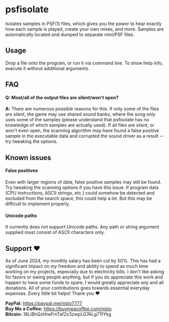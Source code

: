 # psfisolate

Isolates samples in PSF(1) files, which gives you the power to hear exactly how each sample is played, create your own mixes, and more. Samples are automatically located and dumped to separate mini/PSF files.

## Usage

Drop a file onto the program, or run it via command line. To show help info, execute it without additional arguments.

## FAQ

#### Q: Most/all of the output files are silent/won't open?
**A:** There are numerous possible reasons for this. If only some of the files are silent, the game may use shared sound banks, where the song only uses some of the samples (please understand that psfisolate has no knowledge of which samples are actually used). If all files are silent, or won't even open, the scanning algorithm may have found a false positive sample in the executable data and corrupted the sound driver as a result -- try tweaking the options.

## Known issues

#### False positives
Even with larger regions of data, false positive samples may still be found. Try tweaking the scanning options if you have this issue. If program data (CPU instructions, ASCII strings, etc.) could somehow be detected and excluded from the search space, this could help a lot. But this may be difficult to implement properly.

#### Unicode paths
It currently does not support Unicode paths. Any path or string argument supplied must consist of ASCII characters only.

## Support ❤️

As of June 2024, my monthly salary has been cut by 50%. This has had a significant impact on my freedom and ability to spend as much time working on my projects, especially due to electricity bills. I don't like asking for favors or owing people anything, but if you do appreciate this work and happen to have some funds to spare, I would greatly appreciate any and all donations. All of your contributions goes towards essential everyday expenses. Every little bit helps! Thank you ❤️

**PayPal:** https://paypal.me/nisto7777  
**Buy Me a Coffee:** https://buymeacoffee.com/nisto  
**Bitcoin:** 18LiBhQzHiwFmTaf2z3zwpLG7ALg7TtYkg
